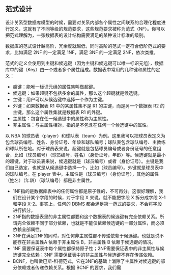 ## 范式设计
设计关系型数据库模型的时候，需要对关系内部各个属性之间联系的合理化程度进行定义，这就有了不同等级的规范要求，这些规范要求被称为范式（NF）。你可以把范式理解为，一张数据表的设计结构需要满足的某种设计标准的级别。

数据库的范式设计越高阶，冗余度就越低，同时高阶的范式一定符合低阶范式的要求，比如满足 2NF 的一定满足 1NF，满足 3NF 的一定满足 2NF，依次类推。

范式的定义会使用到主键和候选键（因为主键和候选键可以唯一标识元组），数据库中的键（Key）由一个或者多个属性组成。数据表中常用的几种键和属性的定义：
* 超键：能唯一标识元组的属性集叫做超键。
* 候选键：如果超键不包括多余的属性，那么这个超键就是候选键。
* 主键：用户可以从候选键中选择一个作为主键。
* 外键：如果数据表 R1 中的某属性集不是 R1 的主键，而是另一个数据表 R2 的主键，那么这个属性集就是数据表 R1 的外键。
* 主属性：包含在任一候选键中的属性称为主属性。
* 非主属性：与主属性相对，指的是不包含在任何一个候选键中的属性。

以 NBA 的球员表（player）和球队表（team）为例。这里我可以把球员表定义为包含球员编号、姓名、身份证号、年龄和球队编号；球队表包含球队编号、主教练和球队所在地。对于球员表来说，超键就是包括球员编号或者身份证号的任意组合，比如（球员编号）（球员编号，姓名）（身份证号，年龄）等。候选键就是最小的超键，对于球员表来说，候选键就是（球员编号）或者（身份证号）。主键是我们自己选定，也就是从候选键中选择一个，比如（球员编号）。外键就是球员表中的球队编号。在 player 表中，主属性是（球员编号）（身份证号），其他的属性（姓名）（年龄）（球队编号）都是非主属性。


* 1NF指的是数据库表中的任何属性都是原子性的，不可再分。这很好理解，我们在设计某个字段的时候，对于字段 X 来说，就不能把字段 X 拆分成字段 X-1 和字段 X-2。事实上，任何的 DBMS 都会满足第一范式的要求，不会将字段进行拆分。
* 2NF指的数据表里的非主属性都要和这个数据表的候选键有完全依赖关系。所谓完全依赖不同于部分依赖，也就是不能仅依赖候选键的一部分属性，而必须依赖全部属性。
* 3NF在满足2NF的同时，对任何非主属性都不传递依赖于候选键。也就是说不能存在非主属性A 依赖于非主属性 B，非主属性 B 依赖于候选键的情况。
* 1NF 需要保证表中每个属性都保持原子性；2NF需要保证表中的非主属性与候选键完全依赖；3NF 需要保证表中的非主属性与候选键不存在传递依赖。
* BCNF，也叫做巴斯-科德范式，它在3NF的基础上消除了主属性对候选键的部分依赖或者传递依赖关系。根据 BCNF 的要求，我们需
